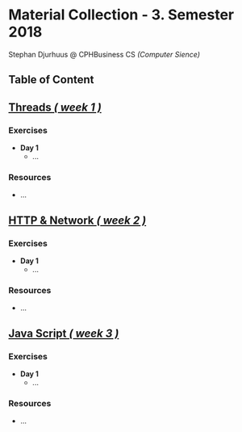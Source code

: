 # Material Collection - 3. Semester 2018
Stephan Djurhuus @ CPHBusiness CS *(Computer Sience)*

## Table of Content

## [Threads *( week 1 )*](subjects/w1-threads.md)

### Exercises
* **Day 1**
  * ...

### Resources
* ...


## [HTTP & Network *( week 2 )*](subjects/w2-thhp-network.md)

### Exercises
* **Day 1**
  * ...

### Resources
* ...


## [Java Script *( week 3 )*](subjects/w3-java-script.md)

### Exercises
* **Day 1**
  * ...

### Resources
* ...


